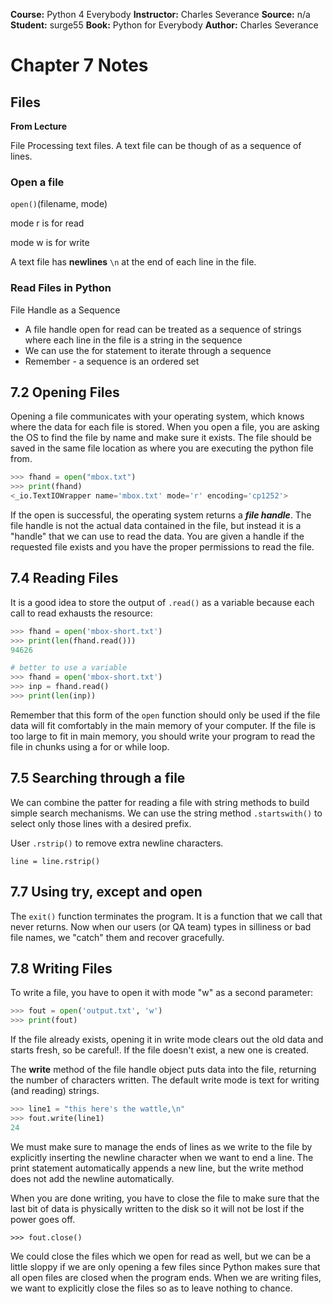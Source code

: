 __Course:__ Python 4 Everybody
__Instructor:__ Charles Severance
__Source:__ n/a
__Student:__ surge55
__Book:__ Python for Everybody
__Author:__ Charles Severance


# Chapter 7 Notes
## Files

__From Lecture__

File Processing text files. A text file can be though of as a sequence of lines.



### Open a file

`open()`(filename, mode)

mode r is for read

mode w is for write



A text file has  **newlines** `\n` at the end of each line in the file.



### Read Files in Python

File Handle as a Sequence

- A file handle open for read can be treated as a sequence of strings where each line in the file is a string in the sequence
- We can use the for statement to iterate through a sequence
- Remember - a sequence is an ordered set



## 7.2 Opening Files

Opening a file communicates with your operating system, which knows where the data for each file is stored. When you open a file, you are asking the OS to find the file by name and make sure it exists. The file should be saved in the same file location as where you are executing the python file from.

```py
>>> fhand = open("mbox.txt")
>>> print(fhand)
<_io.TextIOWrapper name='mbox.txt' mode='r' encoding='cp1252'>
```

If the open is successful, the operating system returns a ***file handle***. The file handle is not the actual data contained in the file, but instead it is a "handle" that we can use to read the data. You are given a handle if the requested file exists and you have the proper permissions to read the file.



## 7.4 Reading Files

It is a good idea to store the output of `.read()` as a variable because each call to read exhausts the resource:

```py
>>> fhand = open('mbox-short.txt')
>>> print(len(fhand.read()))
94626

# better to use a variable
>>> fhand = open('mbox-short.txt')
>>> inp = fhand.read()
>>> print(len(inp))
```

Remember that this form of the `open` function should only be used if the file data will fit comfortably in the main memory of your computer. If the file is too large to fit in main memory, you should write your program to read the file in chunks using a for or while loop.



## 7.5 Searching through a file

We can combine the patter for reading a file with string methods to build simple search mechanisms. We can use the string method `.startswith()` to select only those lines with a desired prefix.

User `.rstrip()` to remove extra newline characters.

`line = line.rstrip()`



## 7.7 Using try, except and open

The `exit()` function terminates the program. It is a function that we call that never returns. Now when our users (or QA team) types in silliness or bad file names, we "catch" them and recover gracefully.



## 7.8 Writing Files

To write a file, you have to open it with mode "w" as a second parameter:

```py
>>> fout = open('output.txt', 'w')
>>> print(fout)
```

If the file already exists, opening it in write mode clears out the old data and starts fresh, so be careful!. If the file doesn't exist, a new one is created.

The **write** method of the file handle object puts data into the file, returning the number of characters written. The default write mode is text for writing (and reading) strings.

```py
>>> line1 = "this here's the wattle,\n"
>>> fout.write(line1)
24
```

We must make sure to manage the ends of lines as we write to the file by explicitly inserting the newline character when we want to end a line. The print statement automatically appends a new line, but the write method does not add the newline automatically.

When you are done writing, you have to close the file to make sure that the last bit of data is physically written to the disk so it will not be lost if the power goes off.

`>>> fout.close()`

We could close the files which we open for read as well, but we can be a little sloppy if we are only opening a few files since Python makes sure that all open files are closed when the program ends. When we are writing files, we want to explicitly close the files so as to leave nothing to chance.

